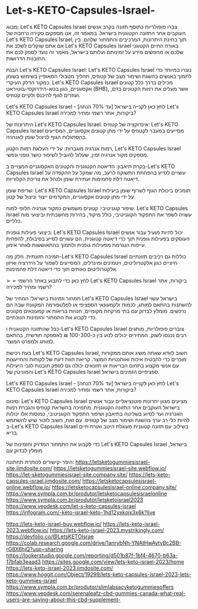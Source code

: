 # Let-s-KETO-Capsules-Israel-
מבוא:
Let's KETO Capsules Israel צברו פופולריות כתוסף תזונה בקרב אנשים העוקבים אחר התזונה הקטוגנית בישראל. במאמר זה, אנו מספקים סקירה נרחבת של Let's KETO Capsules Israel, תוך בחינת היתרונות, המרכיבים והתמחור שלהם. בין אם אתם שוקלים לשלב את Let's KETO Capsules Israel באורח החיים הקטוגני שלכם או מחפשים מידע על זמינותם ועלותם בישראל, מאמר זה נועד לספק לכם את התובנות הדרושות.



הבנת Let's KETO Capsules Israel:
Let's KETO Capsules Israel נוצרו במיוחד כדי לתמוך באנשים בהשגת ושימור מצב של קטוזיס, תהליך מטבולי המאופיין בשימוש בשומן כמקור הדלק העיקרי. Let's KETO Capsules Israel מכילים בדרך כלל קטונים אקסוגניים, כגון בטא-הידרוקסי-בוטיראט (BHB), אשר מעלים את רמות הקטונים בדם, ועוזרים לגוף להיכנס ולקיים קטוזיס.



Let's KETO Capsules Israel - לחץ כאן לקנייה בישראל [עד 70% הנחה]
Let's KETO Capsules Israel ביקורות, אתר רשמי ומחיר למכירה?


היתרונות של Let's KETO Capsules Israel:
אינדוקציה של קטוזיס: Let's KETO Capsules Israel מסייעים במעבר לקטוזיס על ידי מתן קטונים אקסוגניים, המסייעים בהסתגלות הגוף לניצול שומן לאנרגיה.

רמות אנרגיה מוגברות: על ידי העלאת רמות הקטון, Let's KETO Capsules Israel מספקים מקור אנרגיה זמין, שעלול להוביל לשיפור כושר גופני ונפשי.

בקרת תיאבון: הדיאטה הקטוגנית והקטונים האקסוגניים המצויים ב-Let's KETO Capsules Israel עשויים לסייע בהפחתת התשוקה לרעב, מה שמקל על ההקפדה על דיאטה דלת פחמימות ועתירת שומן ולנהל את צריכת הקלוריות.

שריפת שומן: Let's KETO Capsules Israel תומכים ביכולת הגוף לשרוף שומן ביעילות על ידי מתן קטונים אקסוגניים, המקדמים ייצור וניצול של קטון.

שיפור קוגניטיבי: קטונים משמשים כמקור אנרגיה חלופי למוח. Let's KETO Capsules Israel עשויה לשפר את התפקוד הקוגניטיבי, כולל מיקוד, בהירות מחשבתית וביצועי מוח כלליים.

ביצועי פעילות גופנית: Let's KETO Capsules Israel יכול להיות מועיל עבור אנשים העוסקים בפעילות גופנית תוך כדי דיאטה קטוגנית. הם עשויים לסייע בסיבולת, להפחית עייפות הנגרמת מפעילות גופנית ולתמוך בהתאוששות לאחר אימון.

תמיכה תזונתית: חלק מה-Let's KETO Capsules Israel כוללות גם רכיבים תזונתיים חיוניים כגון אלקטרוליטים, ויטמינים ומינרלים, המסייעים לשמור על הידרציה ואיזון אלקטרוליטים נאותים תוך כדי דיאטה דלת פחמימות.



➢ ➢ לחץ כאן כדי לתבוע באתר הרשמי
Let's KETO Capsules Israel ביקורות, אתר רשמי ומחיר למכירה?


תמחור וזמינות בישראל:
המחיר של Let's KETO Capsules Israel בישראל עשוי להשתנות בהתאם למותג, לכמות ולקמעונאי הספציפי או לפלטפורמה המקוונת שבה הם נרכשים. מומלץ לבדוק עם בתי מרקחת מקומיים, חנויות בריאות או קמעונאים מקוונים כדי לקבוע את התמחור והזמינות הנוכחיים.

ככל שהתזונה הקטוגנית ו-Let's KETO Capsules Israel צוברים פופולריות, מותגים רבים נכנסו לשוק. המחירים יכולים לנוע בין כ-100-300 ₪ לאספקה חודשית, בהתאם למותג ולמפרט המוצר.

בעת רכישת Let's KETO Capsules Israel, חשוב לוודא שאתה משיג אותם ממקורות מוכרים כדי להבטיח איכות ואותנטיות המוצר. קריאת חוות דעת של לקוחות והתייעצות עם אנשי מקצוע בתחום הבריאות או תזונאים יכולה גם לספק תובנות לגבי היעילות והמוניטין של Let's KETO Capsules Israel ספציפיים הזמינים בישראל.



Let's KETO Capsules Israel - לחץ כאן לקנייה בישראל [עד 70% הנחה]
Let's KETO Capsules Israel ביקורות, אתר רשמי ומחיר למכירה?


סיכום:
Let's KETO Capsules Israel מציעים מגוון יתרונות פוטנציאליים עבור אנשים בישראל העוקבים אחר התזונה הקטוגנית. מתמיכה בהשראת קטוזיס והגברת רמות האנרגיה ועד לסיוע בשליטה בתיאבון ושיפור התפקוד הקוגניטיבי, כמוסות אלו יכולות להיות כלי רב ערך בהשגת ושימור מצב של קטוזיס. עם זאת, חשוב לזכור שיש להשתמש ב-Let's KETO Capsules Israel בשילוב עם תזונה קטוגנית מעוגלת היטב ואורח חיים בריא.

כדי לקבוע את התמחור המדויק והזמינות של Let's KETO Capsules Israel בישראל, מומלץ לבדוק עם


היפר-קישורים לכותרת תחתונה:
https://letsketogummiesisrael-site.jimdosite.com/
https://letsketogummiesisrael-site.webflow.io/
https://let-sketogummiesisrael-site.company.site/
https://lets-keto-capsules-israel.jimdosite.com/
https://letsketocapsulesisrael-online.webflow.io/
https://letsketocapsulesisrael-online.company.site/
https://www.sympla.com.br/produtor/letsketocapsulesisraelonline
https://www.sympla.com.br/produtor/letsketoisrael2023
https://www.yepdesk.com/let-s-keto-capsules-israel
https://infogram.com/-keto-israel-keto-1hd12yxkojx3x6k?live

https://lets-keto-israel-buy.webflow.io/
https://lets-keto-israel-2023.webflow.io/
https://lets-keto-israel-2023.mystrikingly.com/
https://devfolio.co/@LetsKETOIsrae
https://colab.research.google.com/drive/1anrybNh-YNAtHwAytyBc2BB-rG8X6hjQ?usp=sharing
https://lookerstudio.google.com/reporting/d501b87f-1bf4-4670-b63a-17bfab3eaad3
https://sites.google.com/view/lets-keto-israel-2023/home
https://lets-keto-israel-2023.jimdosite.com/
https://www.hoggit.com/Object/19299/lets-keto-capsules-israel-2023-lets-keto-gummies-israel
https://www.sympla.com.br/produtor/slimlabsacvketogummiesoffers
https://www.yepdesk.com/serenaleafz-cbd-gummies-canada-what-real-users-are-saying-about-this-cbd-supplement-
